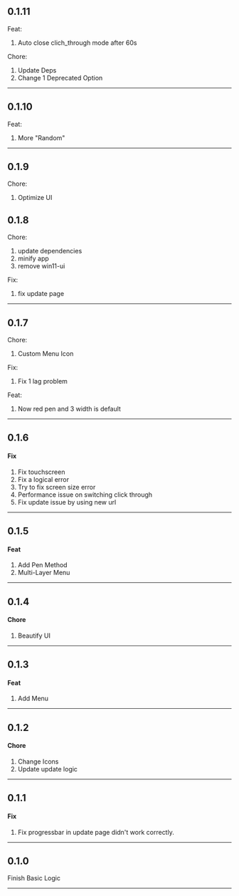 ## 0.1.11

Feat:
1. Auto close clich_through mode after 60s

Chore:
1. Update Deps
2. Change 1 Deprecated Option

---

## 0.1.10

Feat:
1. More "Random"

---

## 0.1.9

Chore:
1. Optimize UI

## 0.1.8

Chore:
1. update dependencies
2. minify app
3. remove win11-ui

Fix:
1. fix update page

---

## 0.1.7

Chore:
1. Custom Menu Icon

Fix:
1. Fix 1 lag problem

Feat:
1. Now red pen and 3 width is default

---

## 0.1.6

#### Fix
1. Fix touchscreen
2. Fix a logical error
3. Try to fix screen size error
4. Performance issue on switching click through
5. Fix update issue by using new url

---

## 0.1.5

#### Feat
1. Add Pen Method
2. Multi-Layer Menu

---

## 0.1.4

#### Chore
1. Beautify UI

---

## 0.1.3

#### Feat
1. Add Menu

---

## 0.1.2

#### Chore
1. Change Icons
2. Update update logic

---

## 0.1.1

#### Fix
1. Fix progressbar in update page didn't work correctly.

---

## 0.1.0

Finish Basic Logic

---